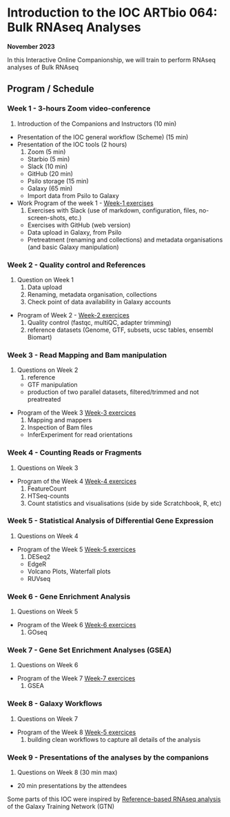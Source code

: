 #  Introduction to the IOC ARTbio 064: Bulk RNAseq Analyses
**November 2023**

In this Interactive Online Companionship, we will train to perform RNAseq analyses
of Bulk RNAseq

## Program / Schedule

### Week 1 - **3-hours Zoom video-conference**
<!-- Faire un schedule sur google sheets -->

1. Introduction of the Companions and Instructors (10 min)
- Presentation of the IOC general workflow (Scheme) (15 min)
- Presentation of the IOC tools (2 hours)
    1. Zoom (5 min)
    - Starbio (5 min)
    - Slack (10 min)
    - GitHub (20 min)
    - Psilo storage (15 min)
    - Galaxy (65 min)
    - Import data from Psilo to Galaxy
- Work Program of the week 1 - [Week-1 exercises]()
    1. Exercises with Slack (use of markdown, configuration, files, no-screen-shots, etc.)
    - Exercises with GitHub (web version)
    - Data upload in Galaxy, from Psilo
    - Pretreatment (renaming and collections) and metadata organisations (and basic Galaxy manipulation)

### Week 2 - **Quality control and References**
1. Question on Week 1
    1. Data upload
    2. Renaming, metadata organisation, collections
    3. Check point of data availability in Galaxy accounts
- Program of Week 2 - [Week-2 exercices]()
    1. Quality control (fastqc, multiQC, adapter trimming)
    2. reference datasets (Genome, GTF, subsets, ucsc tables, ensembl Biomart)
### Week 3 - **Read Mapping and Bam manipulation**
1. Questions on Week 2
    1. reference
    - GTF manipulation
    - production of two parallel datasets, filtered/trimmed and not preatreated
- Program of the Week 3 [Week-3 exercices]()
    1. Mapping and mappers
    2. Inspection of Bam files
    - InferExperiment for read orientations

### Week 4 - **Counting Reads or Fragments**
1. Questions on Week 3
- Program of the Week 4 [Week-4 exercices]()
    1. FeatureCount
    2. HTSeq-counts
    3. Count statistics and visualisations (side by side Scratchbook, R, etc)

### Week 5 - **Statistical Analysis of Differential Gene Expression**
1. Questions on Week 4
- Program of the Week 5 [Week-5 exercices]()
    1. DESeq2
    - EdgeR
    - Volcano Plots, Waterfall plots
    - RUVseq

### Week 6 - **Gene Enrichment Analysis**
1. Questions on Week 5
- Program of the Week 6 [Week-6 exercices]()
    1. GOseq


### Week 7 - **Gene Set Enrichment Analyses (GSEA)**
1. Questions on Week 6
- Program of the Week 7 [Week-7 exercices]()
    1. GSEA

### Week 8 - **Galaxy Workflows**
1. Questions on Week 7
- Program of the Week 8 [Week-5 exercices]()
    1. building clean workflows to capture all details of the analysis

### Week 9 - Presentations of the analyses by the companions
1. Questions on Week 8 (30 min max)
- 20 min presentations by the attendees

Some parts of this IOC were inspired by
[Reference-based RNAseq analysis](https://galaxyproject.github.io/training-material/topics/transcriptomics/tutorials/ref-based/tutorial.html)
of the Galaxy Training Network (GTN)
